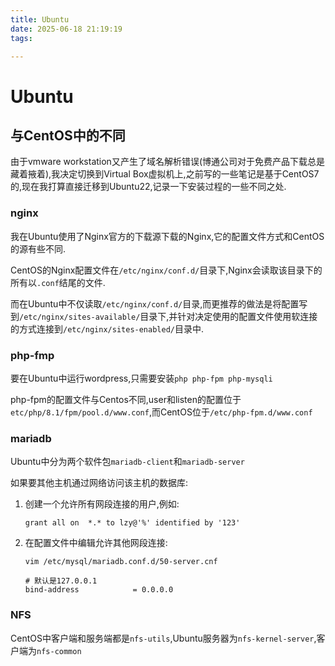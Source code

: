 ```yaml
---
title: Ubuntu
date: 2025-06-18 21:19:19
tags:

---
```


# Ubuntu

## 与CentOS中的不同

由于vmware workstation又产生了域名解析错误(博通公司对于免费产品下载总是藏着掖着),我决定切换到Virtual Box虚拟机上,之前写的一些笔记是基于CentOS7的,现在我打算直接迁移到Ubuntu22,记录一下安装过程的一些不同之处.

### nginx

我在Ubuntu使用了Nginx官方的下载源下载的Nginx,它的配置文件方式和CentOS的源有些不同.

CentOS的Nginx配置文件在`/etc/nginx/conf.d/`目录下,Nginx会读取该目录下的所有以`.conf`结尾的文件.

而在Ubuntu中不仅读取`/etc/nginx/conf.d/`目录,而更推荐的做法是将配置写到`/etc/nginx/sites-available/`目录下,并针对决定使用的配置文件使用软连接的方式连接到`/etc/nginx/sites-enabled/`目录中.

### php-fmp

要在Ubuntu中运行wordpress,只需要安装`php php-fpm php-mysqli`

php-fpm的配置文件与Centos不同,user和listen的配置位于`etc/php/8.1/fpm/pool.d/www.conf`,而CentOS位于`/etc/php-fpm.d/www.conf `

### mariadb

Ubuntu中分为两个软件包`mariadb-client`和`mariadb-server`

如果要其他主机通过网络访问该主机的数据库:

1. 创建一个允许所有网段连接的用户,例如:
   ```
   grant all on  *.* to lzy@'%' identified by '123'
   ```

2. 在配置文件中编辑允许其他网段连接:
   ```
   vim /etc/mysql/mariadb.conf.d/50-server.cnf
   
   # 默认是127.0.0.1
   bind-address            = 0.0.0.0
   ```

### NFS

CentOS中客户端和服务端都是`nfs-utils`,Ubuntu服务器为`nfs-kernel-server`,客户端为`nfs-common`





